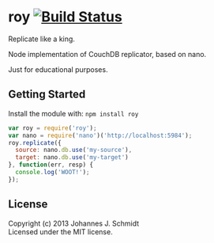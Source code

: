# roy [![Build Status](https://secure.travis-ci.org/jo/roy.png?branch=master)](http://travis-ci.org/jo/roy)

Replicate like a king.

Node implementation of CouchDB replicator, based on nano.

Just for educational purposes.

## Getting Started
Install the module with: `npm install roy`

```javascript
var roy = require('roy');
var nano = require('nano')('http://localhost:5984');
roy.replicate({
  source: nano.db.use('my-source'),
  target: nano.db.use('my-target')
}, function(err, resp) {
  console.log('WOOT!');
});
```

## License
Copyright (c) 2013 Johannes J. Schmidt  
Licensed under the MIT license.
